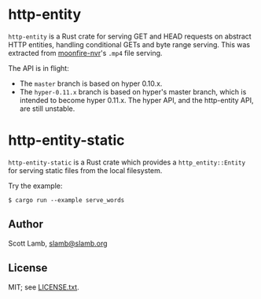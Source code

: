 # http-entity

`http-entity` is a Rust crate for serving GET and HEAD requests on abstract
HTTP entities, handling conditional GETs and byte range serving. This was
extracted from [moonfire-nvr](https://github.com/scottlamb/moonfire-nvr)'s
`.mp4` file serving.

The API is in flight:

   * The `master` branch is based on hyper 0.10.x.
   * The `hyper-0.11.x` branch is based on hyper's master branch, which is
     intended to become hyper 0.11.x. The hyper API, and the http-entity API,
     are still unstable.

# http-entity-static

`http-entity-static` is a Rust crate which provides a `http_entity::Entity`
for serving static files from the local filesystem.

Try the example:

```
$ cargo run --example serve_words
```

## Author

Scott Lamb, slamb@slamb.org

## License

MIT; see [LICENSE.txt](LICENSE.txt).

